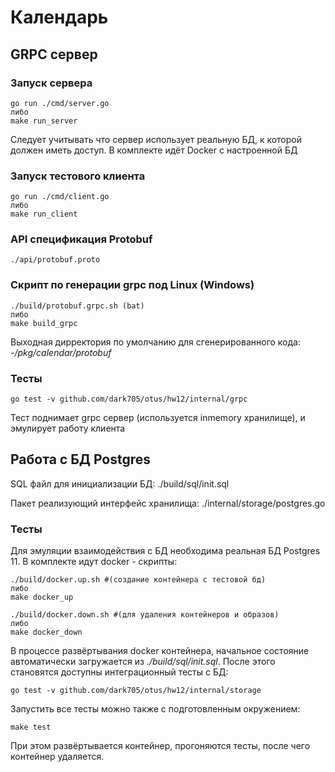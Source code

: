 # Календарь

## GRPC сервер
### Запуск сервера
    go run ./cmd/server.go
    либо    
    make run_server

Следует учитывать что сервер использует реальную БД, к которой должен иметь доступ. 
В комплекте идёт Docker с настроенной БД
  
### Запуск тестового клиента
    go run ./cmd/client.go
    либо
    make run_client
      
### API cпецификация Protobuf
    ./api/protobuf.proto
    
### Скрипт по генерации grpc под Linux (Windows)
    ./build/protobuf.grpc.sh (bat)
    либо
    make build_grpc

Выходная дирректория по умолчанию для сгенерированного кода:
_-/pkg/calendar/protobuf_

### Тесты
    go test -v github.com/dark705/otus/hw12/internal/grpc
Тест поднимает grpc сервер (используется inmemory хранилище), и эмулирует работу клиента

## Работа с БД Postgres
SQL файл для инициализации БД:
    ./build/sql/init.sql

Пакет реализующий интерфейс хранилища:
    ./internal/storage/postgres.go

### Тесты
Для эмуляции взаимодействия с БД необходима реальная БД Postgres 11.
В комплекте идут docker - скрипты:

    ./build/docker.up.sh #(создание контейнера с тестовой бд)
    либо
    make docker_up
    
    ./build/docker.down.sh #(для удаления контейнеров и образов)
    либо
    make docker_down 

В процессе развёртывания docker контейнера, начальное состояние автоматически загружается из _./build/sql/init.sql_.
После этого становятся доступны интеграционный тесты с БД:
    
    go test -v github.com/dark705/otus/hw12/internal/storage
    
Запустить все тесты можно также с подготовленным окружением:

    make test

При этом развёртывается контейнер, прогоняются тесты, после чего контейнер удаляется.
